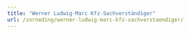 ```yaml
---
title: "Werner Ludwig-Marc Kfz-Sachverständiger"
url: /zorneding/werner-ludwig-marc-kfz-sachverstaendiger/
---
```

